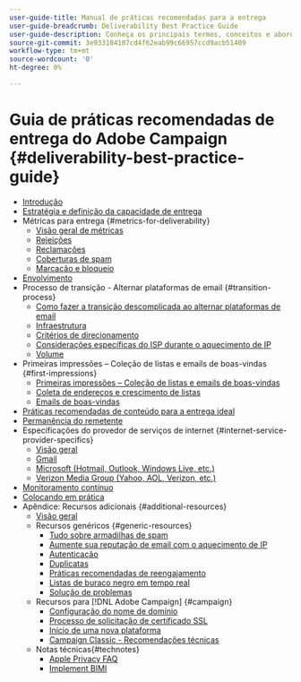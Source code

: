 ```yaml
---
user-guide-title: Manual de práticas recomendadas para a entrega
user-guide-breadcrumb: Deliverability Best Practice Guide
user-guide-description: Conheça os principais termos, conceitos e abordagens de entrega para garantir o sucesso do seu programa de marketing.
source-git-commit: 3e933104107cd4f62eab99c66957ccd9acb51409
workflow-type: tm+mt
source-wordcount: '0'
ht-degree: 0%

---
```



# Guia de práticas recomendadas de entrega do Adobe Campaign {#deliverability-best-practice-guide}

+ [Introdução](/help/introduction.md)
+ [Estratégia e definição da capacidade de entrega](/help/deliverability-strategy-and-definition.md)
+ Métricas para entrega {#metrics-for-deliverability}
   + [Visão geral de métricas](/help/metrics/metrics-overview.md)
   + [Rejeições](/help/metrics/bounces.md)
   + [Reclamações](/help/metrics/complaints.md)
   + [Coberturas de spam](/help/metrics/spam-traps.md)
   + [Marcação e bloqueio](/help/metrics/bulking-and-blocking.md)
+ [Envolvimento](/help/engagement.md)
+ Processo de transição - Alternar plataformas de email {#transition-process}
   + [Como fazer a transição descomplicada ao alternar plataformas de email](/help/transition-process/switching-email-platforms.md)
   + [Infraestrutura](/help/transition-process/infrastructure.md)
   + [Critérios de direcionamento](/help/transition-process/targeting-criteria.md)
   + [Considerações específicas do ISP durante o aquecimento de IP](/help/transition-process/isp-specific-considerations-during-ip-warming.md)
   + [Volume](/help/transition-process/volume.md)
+ Primeiras impressões – Coleção de listas e emails de boas-vindas {#first-impressions}
   + [Primeiras impressões – Coleção de listas e emails de boas-vindas](/help/first-impressions/introduction.md)
   + [Coleta de endereços e crescimento de listas](/help/first-impressions/address-collection-and-list-growth.md)
   + [Emails de boas-vindas](/help/first-impressions/welcome-emails.md)
+ [Práticas recomendadas de conteúdo para a entrega ideal](/help/content-best-practices-for-optimal-delivery.md)
+ [Permanência do remetente](/help/sender-permanence.md)
+ Especificações do provedor de serviços de internet {#internet-service-provider-specifics}
   + [Visão geral](/help/internet-service-provider-specifics/overview.md)
   + [Gmail](/help/internet-service-provider-specifics/gmail.md)
   + [Microsoft (Hotmail, Outlook, Windows Live, etc.)](/help/internet-service-provider-specifics/microsoft.md)
   + [Verizon Media Group (Yahoo, AOL, Verizon, etc.)](/help/internet-service-provider-specifics/verizon-media-group.md)
+ [Monitoramento contínuo](/help/ongoing-monitoring.md)
+ [Colocando em prática](/help/putting-it-in-practice.md)
+ Apêndice: Recursos adicionais {#additional-resources}
   + [Visão geral](/help/additional-resources/general-resources.md)
   + Recursos genéricos {#generic-resources}
      + [Tudo sobre armadilhas de spam](/help/additional-resources/all-about-spam-traps.md)
      + [Aumente sua reputação de email com o aquecimento de IP](/help/additional-resources/increase-reputation-with-ip-warming.md)
      + [Autenticação](/help/additional-resources/authentication.md)
      + [Duplicatas](/help/additional-resources/duplicates.md)
      + [Práticas recomendadas de reengajamento](/help/additional-resources/re-engagement.md)
      + [Listas de buraco negro em tempo real](/help/additional-resources/blocklist-databases.md)
      + [Solução de problemas](/help/additional-resources/troubleshooting.md)
   + Recursos para [!DNL Adobe Campaign] {#campaign}
      + [Configuração do nome de domínio](/help/additional-resources/ac-domain-name-setup.md)
      + [Processo de solicitação de certificado SSL](/help/additional-resources/ac-ssl-certificate-request.md)
      + [Início de uma nova plataforma](/help/additional-resources/ac-starting-new-platform.md)
      + [Campaign Classic - Recomendações técnicas](/help/additional-resources/acc-technical-recommendations.md)
   + Notas técnicas{#technotes}
      + [Apple Privacy FAQ](/help/technotes/apple-mail-privacy-faq.md)
      + [Implement BIMI](/help/technotes/implement-bimi.md)
